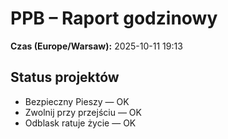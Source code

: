 # PPB – Raport godzinowy
**Czas (Europe/Warsaw):** 2025-10-11 19:13

## Status projektów
- Bezpieczny Pieszy — OK
- Zwolnij przy przejściu — OK
- Odblask ratuje życie — OK

